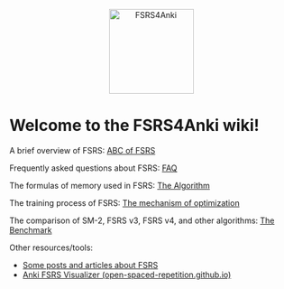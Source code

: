 <p align="center"><img src="https://github.com/open-spaced-repetition/fsrs4anki/assets/32575846/9efb2ca5-51bd-411d-9694-a77b09f51fa7" width="150" height="150" alt="FSRS4Anki"></p>


# Welcome to the FSRS4Anki wiki!

A brief overview of FSRS: [ABC of FSRS](https://github.com/open-spaced-repetition/fsrs4anki/wiki/ABC-of-FSRS)

Frequently asked questions about FSRS: [FAQ](https://github.com/open-spaced-repetition/fsrs4anki/wiki/FAQ)

The formulas of memory used in FSRS: [The Algorithm](https://github.com/open-spaced-repetition/fsrs4anki/wiki/The-Algorithm)

The training process of FSRS: [The mechanism of optimization](https://github.com/open-spaced-repetition/fsrs4anki/wiki/The-mechanism-of-optimization)

The comparison of SM-2, FSRS v3, FSRS v4, and other algorithms: [The Benchmark](https://github.com/open-spaced-repetition/srs-benchmark)

Other resources/tools: 

- [Some posts and articles about FSRS](https://www.reddit.com/r/Anki/comments/18jvyun/some_posts_and_articles_about_fsrs/)
- [Anki FSRS Visualizer (open-spaced-repetition.github.io)](https://open-spaced-repetition.github.io/anki_fsrs_visualizer/)
